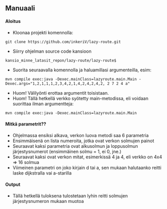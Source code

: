 ## Manuaali

#### Aloitus
* Kloonaa projekti komennolla:
```
git clone https://github.com/inkeriV/lazy-route.git
``` 
* Siirry ohjelman source code kansioon
```
kansio_minne_latasit_repon/lazy-route/lazy-route$
```
* Suorita seuraavalla komennolla ja haluamillasi argumenteilla, esim:
```
mvn compile exec:java -Dexec.mainClass=lazyroute.main.Main -Dexec.args="1,2,1,1,1,2,3,4,2,1,4,2,4,2,4,2, 2 7 2 4 a"
```
* Huom! Välilyönti erottaa argumentit toisistaan.
* Huom! Tällä hetkellä verkko syötetty main-metodissa, eli voidaan suorittaa ilman argumentteja:
```
mvn compile exec:java -Dexec.mainClass=lazyroute.main.Main
```


#### Mitkä parametrit??

* Ohjelmassa ensiksi alkava, verkon luova metodi saa 6 parametria
* Ensimmäisenä on lista numeroita, jotka ovat verkon solmujen painot
* Seuraavat kaksi parametria ovat alkusolmun ja loppusolmun järjestysnumerot (ensimmäinen solmu = 1, ei 0, jne.)
* Seuraavat kaksi ovat verkon mitat, esimerkissä 4 ja 4, eli verkko on 4x4 => 16 solmua
* Viimeinen parametri on joko kirjain d tai a, sen mukaan halutaanko reitti laske dijkstralla vai a-starilla

#### Output
* Tällä hetkellä tuloksena tulostetaan lyhin reitti solmujen järjestysnumeron mukaan muotoa 
